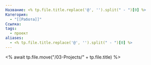 ```yaml
---
Название: <% tp.file.title.replace('@', '').split(" - ")[0] %>
Категория:
  - "[[Работа]]"
Ссылка: 
tags:
  - проект
aliases:
  - <% tp.file.title.replace('@', '').split(" - ")[0] %>
---
```


<% await tp.file.move("/03-Projects/" + tp.file.title) %>